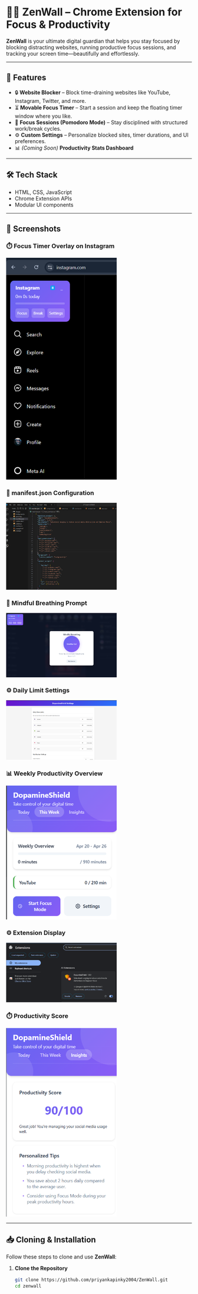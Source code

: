 # 🧘‍♂️ ZenWall – Chrome Extension for Focus & Productivity

**ZenWall** is your ultimate digital guardian that helps you stay focused by blocking distracting websites, running productive focus sessions, and tracking your screen time—beautifully and effortlessly.

---

## 🚀 Features

- 🔒 **Website Blocker** – Block time-draining websites like YouTube, Instagram, Twitter, and more.
- ⏳ **Movable Focus Timer** – Start a session and keep the floating timer window where you like.
- 🎯 **Focus Sessions (Pomodoro Mode)** – Stay disciplined with structured work/break cycles.
- ⚙️ **Custom Settings** – Personalize blocked sites, timer durations, and UI preferences.
- 📊 _(Coming Soon)_ **Productivity Stats Dashboard**

---

## 🛠️ Tech Stack

- HTML, CSS, JavaScript
- Chrome Extension APIs
- Modular UI components

---

## 📸 Screenshots

### ⏱️ Focus Timer Overlay on Instagram

<img src="images/insta.png" alt="Focus Timer" width="300">

### 📂 manifest.json Configuration

<img src="images/folder.png" alt="manifest.json" width="300">

### 🧘 Mindful Breathing Prompt

<img src="images/mind.png" alt="Mindful Breathing" width="300">

### ⚙️ Daily Limit Settings

<img src="images/setting.png" alt="Settings" width="300">

### 📊 Weekly Productivity Overview

<img src="images/week.png" alt="Weekly Insights" width="300">

### ⚙️ Extension Display

<img src="images/extension.png" alt="Extension Display" width="300">

### ⏱️ Productivity Score

<img src="images/productivity.png" alt="Weekly Insights" width="300">

---

## 📥 Cloning & Installation

Follow these steps to clone and use **ZenWall**:

1. **Clone the Repository**
   ```bash
   git clone https://github.com/priyankapinky2004/ZenWall.git
   cd zenwall
   ```
